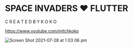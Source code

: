 # SPACE INVADERS ♥ FLUTTER

C R E A T E D B Y K O K O

https://www.youtube.com/mitchkoko

![Screen Shot 2021-07-28 at 1 03 06 pm](https://user-images.githubusercontent.com/29016489/127256983-e8817ea3-e0f3-4c92-a467-af1a6e8c2401.png)
